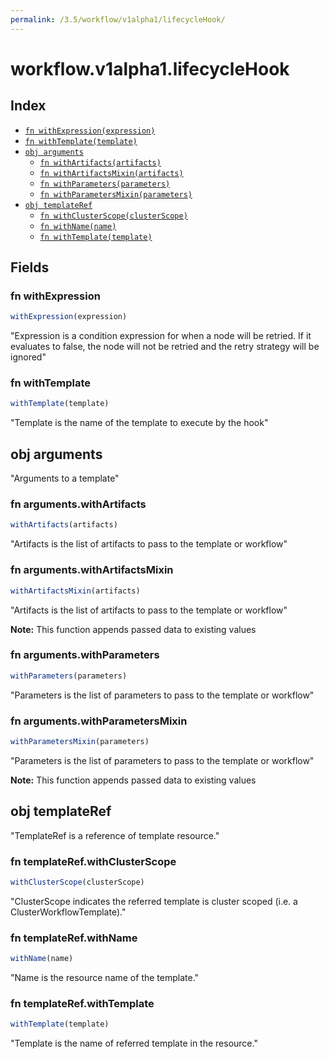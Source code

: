 ```yaml
---
permalink: /3.5/workflow/v1alpha1/lifecycleHook/
---
```


# workflow.v1alpha1.lifecycleHook



## Index

* [`fn withExpression(expression)`](#fn-withexpression)
* [`fn withTemplate(template)`](#fn-withtemplate)
* [`obj arguments`](#obj-arguments)
  * [`fn withArtifacts(artifacts)`](#fn-argumentswithartifacts)
  * [`fn withArtifactsMixin(artifacts)`](#fn-argumentswithartifactsmixin)
  * [`fn withParameters(parameters)`](#fn-argumentswithparameters)
  * [`fn withParametersMixin(parameters)`](#fn-argumentswithparametersmixin)
* [`obj templateRef`](#obj-templateref)
  * [`fn withClusterScope(clusterScope)`](#fn-templaterefwithclusterscope)
  * [`fn withName(name)`](#fn-templaterefwithname)
  * [`fn withTemplate(template)`](#fn-templaterefwithtemplate)

## Fields

### fn withExpression

```ts
withExpression(expression)
```

"Expression is a condition expression for when a node will be retried. If it evaluates to false, the node will not be retried and the retry strategy will be ignored"

### fn withTemplate

```ts
withTemplate(template)
```

"Template is the name of the template to execute by the hook"

## obj arguments

"Arguments to a template"

### fn arguments.withArtifacts

```ts
withArtifacts(artifacts)
```

"Artifacts is the list of artifacts to pass to the template or workflow"

### fn arguments.withArtifactsMixin

```ts
withArtifactsMixin(artifacts)
```

"Artifacts is the list of artifacts to pass to the template or workflow"

**Note:** This function appends passed data to existing values

### fn arguments.withParameters

```ts
withParameters(parameters)
```

"Parameters is the list of parameters to pass to the template or workflow"

### fn arguments.withParametersMixin

```ts
withParametersMixin(parameters)
```

"Parameters is the list of parameters to pass to the template or workflow"

**Note:** This function appends passed data to existing values

## obj templateRef

"TemplateRef is a reference of template resource."

### fn templateRef.withClusterScope

```ts
withClusterScope(clusterScope)
```

"ClusterScope indicates the referred template is cluster scoped (i.e. a ClusterWorkflowTemplate)."

### fn templateRef.withName

```ts
withName(name)
```

"Name is the resource name of the template."

### fn templateRef.withTemplate

```ts
withTemplate(template)
```

"Template is the name of referred template in the resource."